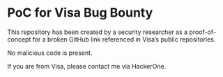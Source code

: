 # PoC for Visa Bug Bounty

This repository has been created by a security researcher as a proof-of-concept for a broken GitHub link referenced in Visa’s public repositories.

No malicious code is present.

If you are from Visa, please contact me via HackerOne.
